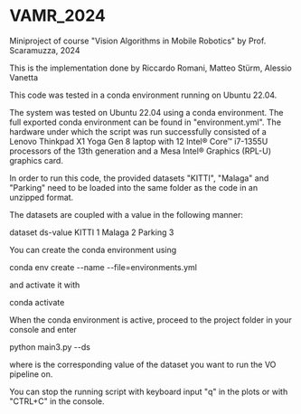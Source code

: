 # VAMR_2024
Miniproject of course "Vision Algorithms in Mobile Robotics" by Prof. Scaramuzza, 2024

This is the implementation done by Riccardo Romani, Matteo Stürm, Alessio Vanetta

This code was tested in a conda environment running on Ubuntu 22.04. 


The system was tested on Ubuntu 22.04 using a conda environment. The full exported conda environment can be found in "environment.yml". 
The hardware under which the script was run successfully consisted of a Lenovo Thinkpad X1 Yoga Gen 8 laptop with 12 Intel® Core™ i7-1355U processors of the 13th generation and a Mesa Intel® Graphics (RPL-U) graphics card.



In order to run this code, the provided datasets "KITTI", "Malaga" and "Parking" need to be loaded into the same folder as the code in an unzipped format.

The datasets are coupled with a value in the following manner:

dataset     ds-value
KITTI       1
Malaga      2
Parking     3


You can create the conda environment using 

conda env create --name <envname> --file=environments.yml

and activate it with

conda activate <envname>


When the conda environment is active, proceed to the project folder in your console and enter

python main3.py --ds <DS>

where <DS> is the corresponding value of the dataset you want to run the VO pipeline on.

You can stop the running script with keyboard input "q" in the plots or with "CTRL+C" in the console.
